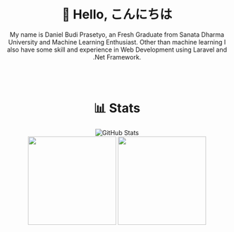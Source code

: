 <div align="center">
  
<!--  About Me  -->
  <h1>👋 Hello, こんにちは</h1>
  <p>
    My name is Daniel Budi Prasetyo, an Fresh Graduate from Sanata Dharma University and Machine Learning Enthusiast. Other than machine learning I also have some skill and experience in Web Development using Laravel and .Net Framework.
  </p>
  
  <br><br>
  
<!--  Skill  -->
<!--   <h1>📖 Skills</h1>
  <p>
    <img src="https://skillicons.dev/icons?i=tensorflow,laravel,mysql" />
  </p>
  
  <br><br> -->
  
<!--  Github Stats  -->
  <h1>📊 Stats</h1>
  <img src="https://streak-stats.demolab.com?user=danielprasetyo7952&theme=tokyonight&hide_border=true" alt="GitHub Stats" /><br>
  <img height=200 align="center" src="https://github-readme-stats.vercel.app/api?username=danielprasetyo7952&show_icons=true&theme=tokyonight&hide_border=true" />
  <img height=200 align="center" src="https://github-readme-stats.vercel.app/api/top-langs/?username=danielprasetyo7952&layout=compact&theme=tokyonight&hide_border=true&langs_count=8&card_width=320">
</div>
